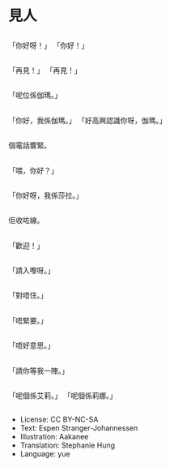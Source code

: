 # 見人

##
「你好呀！」  「你好！」

##
「再見！」  「再見！」

##
「呢位係伽瑪。」

##
「你好，我係伽瑪。」  「好高興認識你呀，伽瑪。」

##
個電話響緊。

##
「喂，你好？」

##
「你好呀，我係莎拉。」

##
佢收咗線。

##
「歡迎！」

##
「請入嚟呀。」

##
「對唔住。」

##
「唔緊要。」

##
「唔好意思。」

##
「請你等我一陣。」

##
「呢個係艾莉。」  「呢個係莉娜。」

##
* License: CC BY-NC-SA
* Text: Espen Stranger-Johannessen
* Illustration: Aakanee
* Translation: Stephanie Hung
* Language: yue
